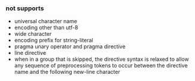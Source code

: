 ### not supports
- universal character name
- encoding other than utf-8
- wide character
- encoding prefix for string-literal
- pragma unary operator and pragma directive
- line directive
- when in a group that is skipped, the directive syntax is relaxed to allow any sequence of preprocessing tokens to occur between the directive name and the following new-line character
